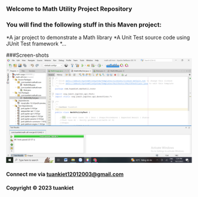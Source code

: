### Welcome to Math Utility Project Repository

### You will find the following stuff in this Maven project:

*A jar project to demonstrate a Math library
*A Unit Test source code using JUnit Test framework
*...

###Screen-shots
![Source-code-with-JUnit](https://github.com/tuankiet12012003/math-util-mvn/blob/master/screenshots/Screenshot%20(284).png)

#### Connect me via tuankiet12012003@gmail.com

#### Copyright &#169; 2023 tuankiet